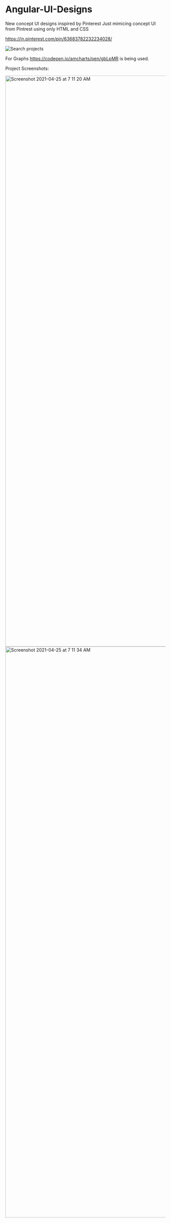 # Angular-UI-Designs
New concept UI designs inspired by Pinterest
Just mimicing concept UI from Pintrest using only HTML and CSS

https://in.pinterest.com/pin/63683782232234028/


![Search projects](https://user-images.githubusercontent.com/14331629/115967727-cb7f8c80-a551-11eb-8dae-69b5ab2f6f21.png)


For Graphs https://codepen.io/amcharts/pen/gbLpMR is being used.





Project Screenshots:

<img width="1792" alt="Screenshot 2021-04-25 at 7 11 20 AM" src="https://user-images.githubusercontent.com/14331629/115977397-71a0b600-a595-11eb-90cb-666945fa9820.png">


<img width="1792" alt="Screenshot 2021-04-25 at 7 11 34 AM" src="https://user-images.githubusercontent.com/14331629/115977400-7a918780-a595-11eb-95e2-aaec2703d26e.png">
